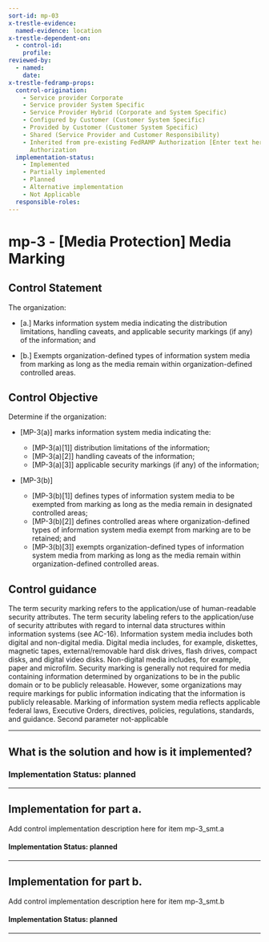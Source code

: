 ```yaml
---
sort-id: mp-03
x-trestle-evidence:
  named-evidence: location
x-trestle-dependent-on:
  - control-id:
    profile:
reviewed-by:
  - named:
    date:
x-trestle-fedramp-props:
  control-origination:
    - Service provider Corporate
    - Service provider System Specific
    - Service Provider Hybrid (Corporate and System Specific)
    - Configured by Customer (Customer System Specific)
    - Provided by Customer (Customer System Specific)
    - Shared (Service Provider and Customer Responsibility)
    - Inherited from pre-existing FedRAMP Authorization [Enter text here], Date of
      Authorization
  implementation-status:
    - Implemented
    - Partially implemented
    - Planned
    - Alternative implementation
    - Not Applicable
  responsible-roles:
---
```


# mp-3 - \[Media Protection\] Media Marking

## Control Statement

The organization:

- \[a.\] Marks information system media indicating the distribution limitations, handling caveats, and applicable security markings (if any) of the information; and

- \[b.\] Exempts organization-defined types of information system media from marking as long as the media remain within organization-defined controlled areas.

## Control Objective

Determine if the organization:

- \[MP-3(a)\] marks information system media indicating the:

  - \[MP-3(a)[1]\] distribution limitations of the information;
  - \[MP-3(a)[2]\] handling caveats of the information;
  - \[MP-3(a)[3]\] applicable security markings (if any) of the information;

- \[MP-3(b)\]

  - \[MP-3(b)[1]\] defines types of information system media to be exempted from marking as long as the media remain in designated controlled areas;
  - \[MP-3(b)[2]\] defines controlled areas where organization-defined types of information system media exempt from marking are to be retained; and
  - \[MP-3(b)[3]\] exempts organization-defined types of information system media from marking as long as the media remain within organization-defined controlled areas.

## Control guidance

The term security marking refers to the application/use of human-readable security attributes. The term security labeling refers to the application/use of security attributes with regard to internal data structures within information systems (see AC-16). Information system media includes both digital and non-digital media. Digital media includes, for example, diskettes, magnetic tapes, external/removable hard disk drives, flash drives, compact disks, and digital video disks. Non-digital media includes, for example, paper and microfilm. Security marking is generally not required for media containing information determined by organizations to be in the public domain or to be publicly releasable. However, some organizations may require markings for public information indicating that the information is publicly releasable. Marking of information system media reflects applicable federal laws, Executive Orders, directives, policies, regulations, standards, and guidance.
Second parameter not-applicable

______________________________________________________________________

## What is the solution and how is it implemented?

### Implementation Status: planned

______________________________________________________________________

## Implementation for part a.

Add control implementation description here for item mp-3_smt.a

#### Implementation Status: planned

______________________________________________________________________

## Implementation for part b.

Add control implementation description here for item mp-3_smt.b

#### Implementation Status: planned

______________________________________________________________________
